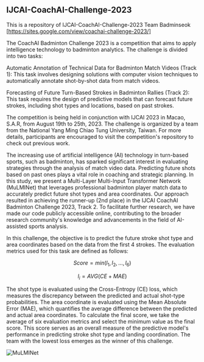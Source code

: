 ## IJCAI-CoachAI-Challenge-2023
This is a repository of IJCAI-CoachAI-Challenge-2023 Team Badminseok [https://sites.google.com/view/coachai-challenge-2023/]

The CoachAI Badminton Challenge 2023 is a competition that aims to apply intelligence technology to badminton analytics. The challenge is divided into two tasks:

Automatic Annotation of Technical Data for Badminton Match Videos (Track 1): This task involves designing solutions with computer vision techniques to automatically annotate shot-by-shot data from match videos.

Forecasting of Future Turn-Based Strokes in Badminton Rallies (Track 2): This task requires the design of predictive models that can forecast future strokes, including shot types and locations, based on past strokes.

The competition is being held in conjunction with IJCAI 2023 in Macao, S.A.R, from August 19th to 25th, 2023. The challenge is organized by a team from the National Yang Ming Chiao Tung University, Taiwan. For more details, participants are encouraged to visit the competition's repository to check out previous work.

The increasing use of artificial intelligence (AI) technology in turn-based sports, such as badminton, has sparked significant interest in evaluating strategies through the analysis of match video data. Predicting future shots based on past ones plays a vital role in coaching and strategic planning. In this study, we present a Multi-Layer Multi-Input Transformer Network (MuLMINet) that leverages professional badminton player match data to accurately predict future shot types and area coordinates. Our approach resulted in achieving the runner-up (2nd place) in the IJCAI CoachAI Badminton Challenge 2023, Track 2. To facilitate further research, we have made our code publicly accessible online, contributing to the broader research community's knowledge and advancements in the field of AI-assisted sports analysis.

In this challenge, the objective is to predict the future stroke shot type and area coordinates based on the data from the first 4 strokes. The evaluation metrics used for this task are defined as follows:

$$Score=min(l_1, l_2, ..., l_6)$$

$$l_i=AVG(CE + MAE)$$


The shot type is evaluated using the Cross-Entropy (CE) loss, which measures the discrepancy between the predicted and actual shot-type probabilities. The area coordinate is evaluated using the Mean Absolute Error (MAE), which quantifies the average difference between the predicted and actual area coordinates.
To calculate the final score, we take the average of six evaluation metrics and select the minimum value as the final score. This score serves as an overall measure of the predictive model's performance in predicting stroke shot type and landing coordination. The team with the lowest loss emerges as the winner of this challenge.

![MuLMINet](https://github.com/stan5dard/IJCAI-CoachAI-Challenge-2023/assets/79134282/4127b597-59c0-447f-b632-e96a7bbecdba)
